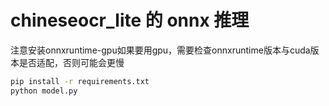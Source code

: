 # chineseocr_lite 的 onnx 推理

注意安装onnxruntime-gpu如果要用gpu，需要检查onnxruntime版本与cuda版本是否适配，否则可能会更慢

```bash
pip install -r requirements.txt
python model.py
```
